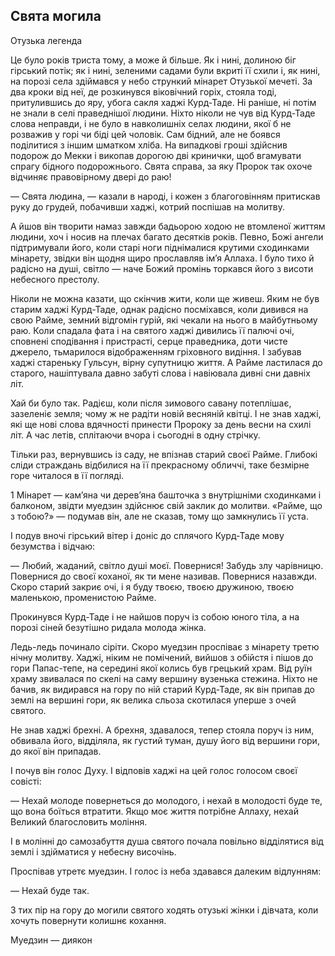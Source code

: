 ## Свята могила

Отузька легенда

Це було років триста тому, а може й більше.
Як і нині, долиною біг гірський потік; як і нині, зеленими садами були вкриті її схили і, як нині, на порозі села здіймався у небо стрункий мінарет Отузької мечеті.
За два кроки від неї, де розкинувся віковічний горіх, стояла тоді, притулившись до яру, убога сакля хаджі Курд-Таде.
Ні раніше, ні потім не знали в селі праведнішої людини.
Ніхто ніколи не чув від Курд-Таде слова неправди, і не було в навколишніх селах людини, якої б не розважив у горі чи біді цей чоловік.
Сам бідний, але не боявся поділитися з іншим шматком хліба.
На випадкові гроші здійснив подорож до Мекки і викопав дорогою дві кринички, щоб вгамувати спрагу бідного подорожнього.
Свята справа, за яку Пророк так охоче відчиняє правовірному двері до раю!

— Свята людина, — казали в народі, і кожен з благоговінням притискав руку до грудей, побачивши хаджі, котрий поспішав на молитву.

А йшов він творити намаз завжди бадьорою ходою не втомленої життям людини, хоч і носив на плечах багато десятків років.
Певно, Божі ангели підтримували його, коли старі ноги піднімалися крутими сходинками мінарету, звідки він щодня щиро прославляв ім’я Аллаха.
І було тихо й радісно на душі, світло — наче Божий промінь торкався його з висоти небесного престолу.

Ніколи не можна казати, що скінчив жити, коли ще живеш.
Яким не був старим хаджі Курд-Таде, однак радісно посміхався, коли дивився на свою Райме, земний відгомін гурій, які чекали на нього в майбутньому раю.
Коли спадала фата і на святого хаджі дивились її палючі очі, сповнені сподівання і пристрасті, серце праведника, доти чисте джерело, тьмарилося відображенням гріховного видіння.
І забував хаджі стареньку Гульсун, вірну супутницю життя.
А Райме ластилася до старого, нашіптувала давно забуті слова і навіювала дивні сни давніх літ.

Хай би було так.
Радієш, коли після зимового савану потеплішає, зазеленіє земля; чому ж не радіти новій весняній квітці.
І не знав хаджі, які ще нові слова вдячності принести Пророку за день весни на схилі літ.
А час летів, сплітаючи вчора і сьогодні в одну стрічку.

Тільки раз, вернувшись із саду, не впізнав старий своєї Райме.
Глибокі сліди страждань відбилися на її прекрасному обличчі, таке безмірне горе читалося в її погляді.

1 Мінарет — кам’яна чи дерев’яна башточка з внутрішніми сходинками і балконом, звідти муедзин здійснює свій заклик до молитви.
«Райме, що з тобою?» — подумав він, але не сказав, тому що замкнулись її уста.

І подув вночі гірський вітер і доніс до сплячого Курд-Таде мову безумства і відчаю:

— Любий, жаданий, світло душі моєї.
Повернися!
Забудь злу чарівницю.
Повернися до своєї коханої, як ти мене називав.
Повернися назавжди.
Скоро старий закриє очі, і я буду твоєю, твоєю дружиною, твоєю маленькою, променистою Райме.

Прокинувся Курд-Таде і не найшов поруч із собою юного тіла, а на порозі сіней безутішно ридала молода жінка.

Ледь-ледь починало сіріти.
Скоро муедзин проспіває з мінарету третю нічну молитву.
Хаджі, ніким не помічений, вийшов з обійстя і пішов до гори Папас-тепе, на середині якої колись був грецький храм.
Від руїн храму звивалася по скелі на саму вершину вузенька стежина.
Ніхто не бачив, як видирався на гору по ній старий Курд-Таде, як він припав до землі на вершині гори, як велика сльоза скотилася уперше з очей святого.

Не знав хаджі брехні.
А брехня, здавалося, тепер стояла поруч із ним, обвивала його, відділяла, як густий туман, душу його від вершини гори, до якої він припадав.

І почув він голос Духу.
І відповів хаджі на цей голос голосом своєї совісті:

— Нехай молоде повернеться до молодого, і нехай в молодості буде те, що вона боїться втратити.
Якщо моє життя потрібне Аллаху, нехай Великий благословить моління.

І в молінні до самозабуття душа святого почала повільно відділятися від землі і здійматися у небесну височінь.

Проспівав утретє муедзин.
І голос із неба здавався далеким відлунням:

— Нехай буде так.

З тих пір на гору до могили святого ходять отузькі жінки і дівчата, коли хочуть повернути колишнє кохання.

Муедзин — диякон 
